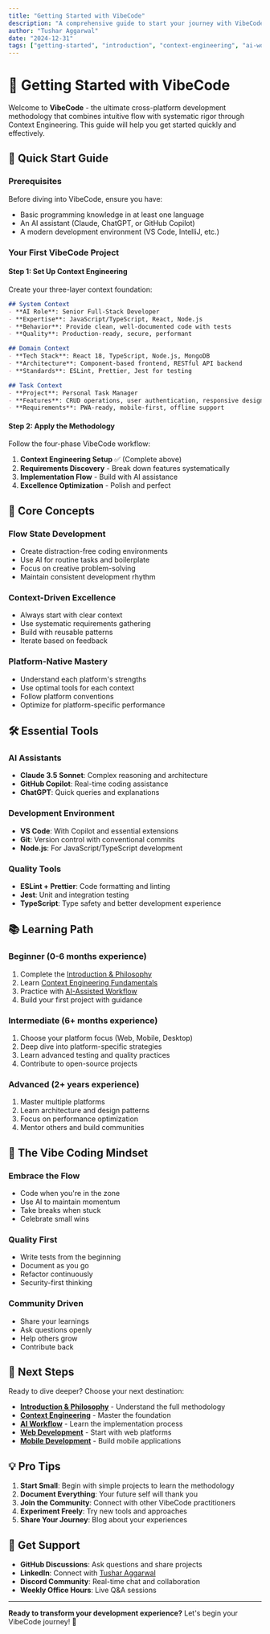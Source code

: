 ```yaml
---
title: "Getting Started with VibeCode"
description: "A comprehensive guide to start your journey with VibeCode methodology and Context Engineering"
author: "Tushar Aggarwal"
date: "2024-12-31"
tags: ["getting-started", "introduction", "context-engineering", "ai-workflow"]
---
```


# 🚀 Getting Started with VibeCode

Welcome to **VibeCode** - the ultimate cross-platform development methodology that combines intuitive flow with systematic rigor through Context Engineering. This guide will help you get started quickly and effectively.

## 🎯 Quick Start Guide

### Prerequisites
Before diving into VibeCode, ensure you have:
- Basic programming knowledge in at least one language
- An AI assistant (Claude, ChatGPT, or GitHub Copilot)
- A modern development environment (VS Code, IntelliJ, etc.)

### Your First VibeCode Project

#### Step 1: Set Up Context Engineering
Create your three-layer context foundation:

```markdown
## System Context
- **AI Role**: Senior Full-Stack Developer
- **Expertise**: JavaScript/TypeScript, React, Node.js
- **Behavior**: Provide clean, well-documented code with tests
- **Quality**: Production-ready, secure, performant

## Domain Context
- **Tech Stack**: React 18, TypeScript, Node.js, MongoDB
- **Architecture**: Component-based frontend, RESTful API backend
- **Standards**: ESLint, Prettier, Jest for testing

## Task Context
- **Project**: Personal Task Manager
- **Features**: CRUD operations, user authentication, responsive design
- **Requirements**: PWA-ready, mobile-first, offline support
```

#### Step 2: Apply the Methodology
Follow the four-phase VibeCode workflow:

1. **Context Engineering Setup** ✅ (Complete above)
2. **Requirements Discovery** - Break down features systematically
3. **Implementation Flow** - Build with AI assistance
4. **Excellence Optimization** - Polish and perfect

## 🌟 Core Concepts

### Flow State Development
- Create distraction-free coding environments
- Use AI for routine tasks and boilerplate
- Focus on creative problem-solving
- Maintain consistent development rhythm

### Context-Driven Excellence
- Always start with clear context
- Use systematic requirements gathering
- Build with reusable patterns
- Iterate based on feedback

### Platform-Native Mastery
- Understand each platform's strengths
- Use optimal tools for each context
- Follow platform conventions
- Optimize for platform-specific performance

## 🛠️ Essential Tools

### AI Assistants
- **Claude 3.5 Sonnet**: Complex reasoning and architecture
- **GitHub Copilot**: Real-time coding assistance
- **ChatGPT**: Quick queries and explanations

### Development Environment
- **VS Code**: With Copilot and essential extensions
- **Git**: Version control with conventional commits
- **Node.js**: For JavaScript/TypeScript development

### Quality Tools
- **ESLint + Prettier**: Code formatting and linting
- **Jest**: Unit and integration testing
- **TypeScript**: Type safety and better development experience

## 📚 Learning Path

### Beginner (0-6 months experience)
1. Complete the [Introduction & Philosophy](../01-introduction/overview)
2. Learn [Context Engineering Fundamentals](../02-context-engineering/overview)
3. Practice with [AI-Assisted Workflow](../03-ai-workflow/overview)
4. Build your first project with guidance

### Intermediate (6+ months experience)
1. Choose your platform focus (Web, Mobile, Desktop)
2. Deep dive into platform-specific strategies
3. Learn advanced testing and quality practices
4. Contribute to open-source projects

### Advanced (2+ years experience)
1. Master multiple platforms
2. Learn architecture and design patterns
3. Focus on performance optimization
4. Mentor others and build communities

## 🎪 The Vibe Coding Mindset

### Embrace the Flow
- Code when you're in the zone
- Use AI to maintain momentum
- Take breaks when stuck
- Celebrate small wins

### Quality First
- Write tests from the beginning
- Document as you go
- Refactor continuously
- Security-first thinking

### Community Driven
- Share your learnings
- Ask questions openly
- Help others grow
- Contribute back

## 🚀 Next Steps

Ready to dive deeper? Choose your next destination:

- **[Introduction & Philosophy](../01-introduction/overview)** - Understand the full methodology
- **[Context Engineering](../02-context-engineering/overview)** - Master the foundation
- **[AI Workflow](../03-ai-workflow/overview)** - Learn the implementation process
- **[Web Development](../04-web-development/overview)** - Start with web platforms
- **[Mobile Development](../05-mobile-development/overview)** - Build mobile applications

## 💡 Pro Tips

1. **Start Small**: Begin with simple projects to learn the methodology
2. **Document Everything**: Your future self will thank you
3. **Join the Community**: Connect with other VibeCode practitioners
4. **Experiment Freely**: Try new tools and approaches
5. **Share Your Journey**: Blog about your experiences

## 🤝 Get Support

- **GitHub Discussions**: Ask questions and share projects
- **LinkedIn**: Connect with [Tushar Aggarwal](https://www.linkedin.com/in/tusharaggarwalinseec/)
- **Discord Community**: Real-time chat and collaboration
- **Weekly Office Hours**: Live Q&A sessions

---

**Ready to transform your development experience?** Let's begin your VibeCode journey! 🎉